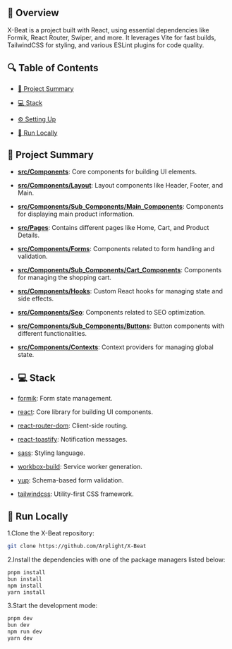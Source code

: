## 📌 Overview
X-Beat is a project built with React, using essential dependencies like Formik, React Router, Swiper, and more. It leverages Vite for fast builds, TailwindCSS for styling, and various ESLint plugins for code quality.

## 🔍 Table of Contents

- [📝 Project Summary](#project-summary)

- [💻 Stack](#stack)

- [⚙️ Setting Up](#setting-up)

- [🚀 Run Locally](#run-locally)


## 📝 Project Summary
- [**src/Components**](src/Components): Core components for building UI elements.
- [**src/Components/Layout**](src/Components/Layout): Layout components like Header, Footer, and Main.
- [**src/Components/Sub_Components/Main_Components**](src/Components/Sub_Components/Main_Components): Components for displaying main product information.
- [**src/Pages**](src/Pages): Contains different pages like Home, Cart, and Product Details.
- [**src/Components/Forms**](src/Components/Forms): Components related to form handling and validation.
- [**src/Components/Sub_Components/Cart_Components**](src/Components/Sub_Components/Cart_Components): Components for managing the shopping cart.
- [**src/Components/Hooks**](src/Components/Hooks): Custom React hooks for managing state and side effects.
- [**src/Components/Seo**](src/Components/Seo): Components related to SEO optimization.
- [**src/Components/Sub_Components/Buttons**](src/Components/Sub_Components/Buttons): Button components with different functionalities.
- [**src/Components/Contexts**](src/Components/Contexts): Context providers for managing global state.

- ## 💻 Stack
- [formik](https://formik.org/): Form state management.
- [react](https://reactjs.org/): Core library for building UI components.
- [react-router-dom](https://reactrouter.com/web/guides/quick-start): Client-side routing.
- [react-toastify](https://fkhadra.github.io/react-toastify/): Notification messages.
- [sass](https://sass-lang.com/): Styling language.
- [workbox-build](https://developers.google.com/web/tools/workbox): Service worker generation.
- [yup](https://github.com/jquense/yup): Schema-based form validation.
- [tailwindcss](https://tailwindcss.com/): Utility-first CSS framework.

## 🚀 Run Locally
1.Clone the X-Beat repository:
```sh
git clone https://github.com/Arplight/X-Beat
```

2.Install the dependencies with one of the package managers listed below:
```bash
pnpm install
bun install
npm install
yarn install
```
3.Start the development mode:
```bash
pnpm dev
bun dev
npm run dev
yarn dev
```
